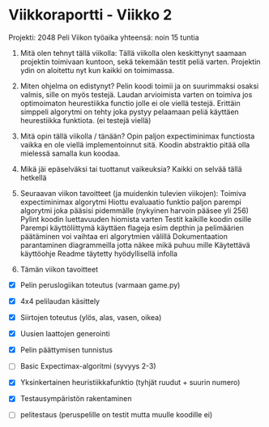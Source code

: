 # Viikkoraportti - Viikko 2
Projekti: 2048 Peli
Viikon työaika yhteensä: noin 15 tuntia

1. Mitä olen tehnyt tällä viikolla:
Tällä viikolla olen keskittynyt saamaan projektin toimivaan kuntoon, sekä tekemään testit peliä varten.
Projektin ydin on aloitettu nyt kun kaikki on toimimassa.

2. Miten ohjelma on edistynyt?
Pelin koodi toimii ja on suurimmaksi osaksi valmis, sille on myös testejä.
Laudan arvioimista varten on toimiva jos optimoimaton heurestiikka functio jolle ei ole viellä testejä.
Erittäin simppeli algorytmi on tehty joka pystyy pelaamaan peliä käyttäen heurestiikka funktiota. (ei testejä viellä)

3. Mitä opin tällä viikolla / tänään?
Opin paljon expectiminimax functiosta vaikka en ole viellä implementoinnut sitä.
Koodin abstraktio pitää olla mielessä samalla kun koodaa.

4. Mikä jäi epäselväksi tai tuottanut vaikeuksia?
Kaikki on selvää tällä hetkellä

5. Seuraavan viikon tavoitteet (ja muidenkin tulevien viikojen):
Toimiva expectiminimax algorytmi
Hiottu evaluaatio funktio
paljon parempi algorytmi joka pääsisi pidemmälle (nykyinen harvoin pääsee yli 256)
Pylint koodin luettavuuden hiomista varten
Testit kaikille koodin osille
Parempi käyttöliittymä käyttäen flageja
    esim depthin ja pelimäärien päätäminen
    voi vaihtaa eri algorytmien välillä
Dokumentaation parantaminen diagrammeilla jotta näkee mikä puhuu mille
Käytettävä käyttöohje
Readme täytetty hyödyllisellä infolla


6. Tämän viikon tavoitteet
- [x] Pelin peruslogiikan toteutus (varmaan game.py)
- [x] 4x4 pelilaudan käsittely
- [x] Siirtojen toteutus (ylös, alas, vasen, oikea)
- [x] Uusien laattojen generointi
- [x] Pelin päättymisen tunnistus
- [ ] Basic Expectimax-algoritmi (syvyys 2-3)
- [x] Yksinkertainen heuristiikkafunktio (tyhjät ruudut + suurin numero)

- [x] Testausympäristön rakentaminen
- [ ] pelitestaus (peruspelille on testit mutta muulle koodille ei)
